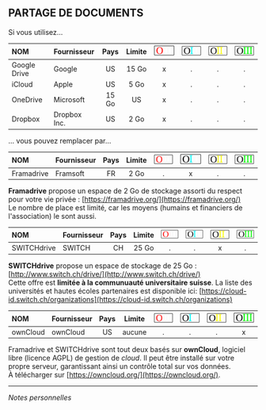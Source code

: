 ## PARTAGE DE DOCUMENTS

Si vous utilisez...

| NOM | Fournisseur | Pays | Limite | ![O](../img/OIII-capsule50-0.svg) | ![1](../img/OIII-capsule50-1.svg) | ![2](../img/OIII-capsule50-2.svg) | ![3](../img/OIII-capsule50-3.svg) |
| :-- | :---------- | :--: | :----: | :-------------------------------: | :-------------------------------: | :-------------------------------: | :-------------------------------: |
| Google Drive | Google | US | 15 Go | x | . | . | . |
| iCloud | Apple | US | 5 Go | x | . | . | . |
| OneDrive | Microsoft | 15 Go | US | x | . | . | . |
| Dropbox | Dropbox Inc. | US | 2 Go | x | . | . | . |

... vous pouvez remplacer par...

| NOM | Fournisseur | Pays | Limite | ![O](../img/OIII-capsule50-0.svg) | ![1](../img/OIII-capsule50-1.svg) | ![2](../img/OIII-capsule50-2.svg) | ![3](../img/OIII-capsule50-3.svg) |
| :-- | :---------- | :--: | :----: | :-------------------------------: | :-------------------------------: | :-------------------------------: | :-------------------------------: |
| Framadrive | Framsoft | FR | 2 Go | . | x | . | . |

**Framadrive** propose un espace de 2 Go de stockage assorti du respect pour votre vie privée : [https://framadrive.org/](https://framadrive.org/)   
Le nombre de place est limité, car les moyens (humains et financiers de l'association) le sont aussi.   

| NOM | Fournisseur | Pays | Limite | ![O](../img/OIII-capsule50-0.svg) | ![1](../img/OIII-capsule50-1.svg) | ![2](../img/OIII-capsule50-2.svg) | ![3](../img/OIII-capsule50-3.svg) |
| :-- | :---------- | :--: | :----: | :-------------------------------: | :-------------------------------: | :-------------------------------: | :-------------------------------: |
| SWITCHdrive | SWITCH | CH | 25 Go | . | . | x | . |

**SWITCHdrive** propose un espace de stockage de 25 Go : [http://www.switch.ch/drive/](http://www.switch.ch/drive/)   
Cette offre est **limitée à la communuauté universitaire suisse**. La liste des universités et hautes écoles partenaires est disponible ici: [https://cloud-id.switch.ch/organizations](https://cloud-id.switch.ch/organizations)   

| NOM | Fournisseur | Pays | Limite | ![O](../img/OIII-capsule50-0.svg) | ![1](../img/OIII-capsule50-1.svg) | ![2](../img/OIII-capsule50-2.svg) | ![3](../img/OIII-capsule50-3.svg) |
| :-- | :---------- | :--: | :----: | :-------------------------------: | :-------------------------------: | :-------------------------------: | :-------------------------------: |
| ownCloud | ownCloud | US | aucune | . | . | . | x |

Framadrive et SWITCHdrive sont tout deux basés sur **ownCloud**, logiciel libre (licence AGPL) de gestion de *cloud*. Il peut être installé sur votre propre serveur, garantissant ainsi un contrôle total sur vos données.   
À télécharger sur [https://owncloud.org/](https://owncloud.org/).   

---
*Notes personnelles*